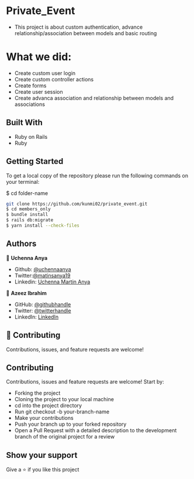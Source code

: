 # Private_Event

- This project is about custom authentication, advance relationship/association between models and basic routing

# What we did:
- Create custom user login
- Create custom controller actions
- Create forms
- Create user session
- Create advanca association and relationship between models and associations

## Built With

- Ruby on Rails
- Ruby

## Getting Started

To get a local copy of the repository please run the following commands on your terminal:

$ cd  folder-name

~~~bash
git clone https://github.com/kunmi02/private_event.git
$ cd members_only
$ bundle install 
$ rails db:migrate
$ yarn install --check-files
~~~

## Authors

👤  **Uchenna Anya**
- Github: [@uchennaanya](https://github.com/uchennaanya)
- Twitter:[@matinsanya19](https://twitter.com/matinsanya19)
- Linkedin: [Uchenna Martin Anya](https://linkedin.com/Uchenna-Anya)

👤 **Azeez Ibrahim**

- GitHub: [@githubhandle](https://github.com/kunmi02)
- Twitter: [@twitterhandle](https://twitter.com/akinkunmi006)
- LinkedIn: [LinkedIn](https://linkedin.com/akinkunmi006)

## 🤝 Contributing

Contributions, issues, and feature requests are welcome!

## **Contributing**

Contributions, issues and feature requests are welcome! Start by:

- Forking the project
- Cloning the project to your local machine
- cd into the project directory
- Run git checkout -b your-branch-name
- Make your contributions
- Push your branch up to your forked repository
- Open a Pull Request with a detailed description to the development branch of the original project for a review

## Show your support

Give a ⭐️ if you like this project